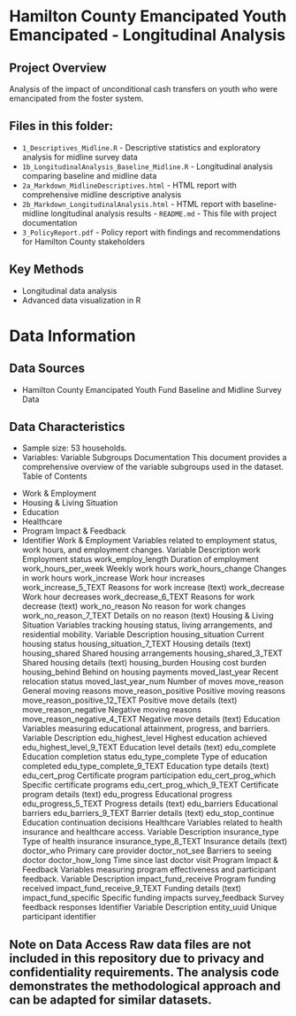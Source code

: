 # Hamilton County Emancipated Youth Emancipated - Longitudinal Analysis

## Project Overview
Analysis of the impact of unconditional cash transfers on youth who were emancipated from the foster system. 

## Files in this folder: 
- `1_Descriptives_Midline.R` - Descriptive statistics and exploratory analysis for midline survey data 
- `1b_LongitudinalAnalysis_Baseline_Midline.R` - Longitudinal analysis comparing baseline and midline data 
- `2a_Markdown_MidlineDescriptives.html` - HTML report with comprehensive midline descriptive analysis 
- `2b_Markdown_LongitudinalAnalysis.html` - HTML report with baseline-midline longitudinal analysis results - `README.md` - This file with project documentation 
- `3_PolicyReport.pdf` - Policy report with findings and recommendations for Hamilton County stakeholders

## Key Methods
- Longitudinal data analysis
- Advanced data visualization in R

# Data Information 
## Data Sources 
- Hamilton County Emancipated Youth Fund Baseline and Midline Survey Data 

## Data Characteristics 
- Sample size: 53 households.
- Variables: 
Variable Subgroups Documentation
This document provides a comprehensive overview of the variable subgroups used in the dataset.
Table of Contents
* Work & Employment
* Housing & Living Situation
* Education
* Healthcare
* Program Impact & Feedback
* Identifier
Work & Employment
Variables related to employment status, work hours, and employment changes.
VariableDescriptionworkEmployment statuswork_employ_lengthDuration of employmentwork_hours_per_weekWeekly work hourswork_hours_changeChanges in work hourswork_increaseWork hour increaseswork_increase_5_TEXTReasons for work increase (text)work_decreaseWork hour decreaseswork_decrease_6_TEXTReasons for work decrease (text)work_no_reasonNo reason for work changeswork_no_reason_7_TEXTDetails on no reason (text)Housing & Living Situation
Variables tracking housing status, living arrangements, and residential mobility.
VariableDescriptionhousing_situationCurrent housing statushousing_situation_7_TEXTHousing details (text)housing_sharedShared housing arrangementshousing_shared_3_TEXTShared housing details (text)housing_burdenHousing cost burdenhousing_behindBehind on housing paymentsmoved_last_yearRecent relocation statusmoved_last_year_numNumber of movesmove_reasonGeneral moving reasonsmove_reason_positivePositive moving reasonsmove_reason_positive_12_TEXTPositive move details (text)move_reason_negativeNegative moving reasonsmove_reason_negative_4_TEXTNegative move details (text)Education
Variables measuring educational attainment, progress, and barriers.
VariableDescriptionedu_highest_levelHighest education achievededu_highest_level_9_TEXTEducation level details (text)edu_completeEducation completion statusedu_type_completeType of education completededu_type_complete_9_TEXTEducation type details (text)edu_cert_progCertificate program participationedu_cert_prog_whichSpecific certificate programsedu_cert_prog_which_9_TEXTCertificate program details (text)edu_progressEducational progressedu_progress_5_TEXTProgress details (text)edu_barriersEducational barriersedu_barriers_9_TEXTBarrier details (text)edu_stop_continueEducation continuation decisionsHealthcare
Variables related to health insurance and healthcare access.
VariableDescriptioninsurance_typeType of health insuranceinsurance_type_8_TEXTInsurance details (text)doctor_whoPrimary care providerdoctor_not_seeBarriers to seeing doctordoctor_how_longTime since last doctor visitProgram Impact & Feedback
Variables measuring program effectiveness and participant feedback.
VariableDescriptionimpact_fund_receiveProgram funding receivedimpact_fund_receive_9_TEXTFunding details (text)impact_fund_specificSpecific funding impactssurvey_feedbackSurvey feedback responsesIdentifier
VariableDescriptionentity_uuidUnique participant identifier
## Note on Data Access Raw data files are not included in this repository due to privacy and confidentiality requirements. The analysis code demonstrates the methodological approach and can be adapted for similar datasets.


